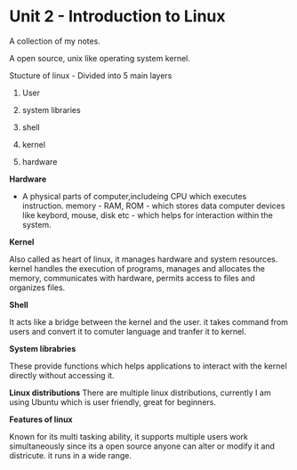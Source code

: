 # Unit 2 - Introduction to Linux 
A collection of my notes. 

A open source, unix like operating system kernel. 

Stucture of linux - Divided into 5 main layers

1. User

2. system libraries

3. shell

4. kernel

5. hardware 

**Hardware**

* A physical parts of computer,includeing CPU which executes instruction.
memory - RAM, ROM - which stores data
computer devices like keybord, mouse, disk etc - which helps for interaction within the system. 

**Kernel**

Also called as heart of linux, it manages hardware and system resources. 
kernel handles the execution of programs, manages and allocates the memory, 
communicates with hardware, permits access to files and organizes files.

**Shell**

It acts like a bridge between the kernel and the user. it takes command from users and convert it to comuter language and tranfer it to kernel. 

**System librabries**

These provide functions which helps applications to interact with the kernel directly without accessing it. 



**Linux distributions**
There are multiple linux distributions, currently I am using Ubuntu which is user friendly, great for beginners.

**Features of linux**

Known for its multi tasking ability, it supports multiple users work simultaneously
since its a open source anyone can alter or modify it and districute.
it runs in a wide range. 
